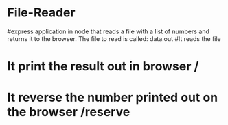 # File-Reader
#express application in node that reads a file with a list of numbers and returns it to the browser.
The file to read is called: data.out
#It reads the file 
# It print the result out in browser / 
# It reverse the number printed out on the browser /reserve 
